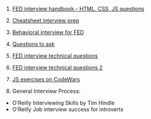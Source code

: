 1. [FED interview handbook - HTML, CSS, JS questions](https://github.com/yangshun/front-end-interview-handbook)

2. [Cheatsheet interview prep](https://github.com/yangshun/tech-interview-handbook/blob/master/preparing/cheatsheet.md)

3. [Behavioral interview for FED](https://github.com/yangshun/tech-interview-handbook/blob/master/non-technical/behavioral.md)

4. [Questions to ask](https://github.com/yangshun/tech-interview-handbook/blob/master/non-technical/questions-to-ask.md)

5. [FED interview technical questions](https://github.com/h5bp/Front-end-Developer-Interview-Questions)

6. [FED interview technical questions 2](https://github.com/khan4019/front-end-Interview-Questions)

7. [JS exercises on CodeWars](https://github.com/bogutski/js-road-map/blob/master/tasks.md)

8. General Interview Process:
* O’Reilly Interviewing Skills by Tim Hindle
* O’Reilly Job interview success for introverts
